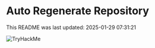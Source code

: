 # Auto Regenerate Repository

This README was last updated: 2025-01-29 07:31:21

 ![TryHackMe](https://tryhackme.com/badge/533634)